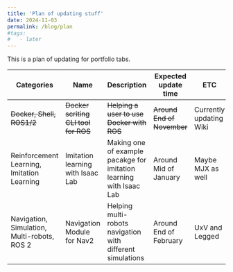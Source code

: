 ```yaml
---
title: 'Plan of updating stuff'
date: 2024-11-03
permalink: /blog/plan
#tags:
#   - later
---
```


This is a plan of updating for portfolio tabs.

| Categories | Name | Description | Expected update time | ETC |
|---|---|---|---|---|
| ~~Docker, Shell, ROS1/2~~ | ~~Docker scriting CLI tool for ROS~~ | ~~Helping a user to use Docker with ROS~~ | ~~Around End of November~~ | Currently updating Wiki |
| Reinforcement Learning, Imitation Learning | Imitation learning with Isaac Lab | Making one of example pacakge for imitation learning with Isaac Lab | Around Mid of January | Maybe MJX as well |
| Navigation, Simulation, Multi-robots, ROS 2 | Navigation Module for Nav2 | Helping multi-robots navigation with different simulations | Around End of February | UxV and Legged |